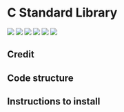 # C Standard  Library

![](https://img.shields.io/badge/License-GPLv3-blue)  ![](https://img.shields.io/badge/Author-Jiadong_Guo-blue)  ![](https://img.shields.io/badge/Email-jdongguo@126.com-blue)  ![](https://img.shields.io/badge/Language-C_Shell_Python-blue)  ![](https://img.shields.io/badge/System-Linux-blue)  ![](https://img.shields.io/badge/Dependencies-OpenBlas-blue)

## Credit

## Code structure

## Instructions to install
